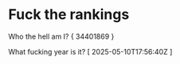 # Fuck the rankings

Who the hell am I?
{ 34401869 }

What fucking year is it?
[ 2025-05-10T17:56:40Z ]
